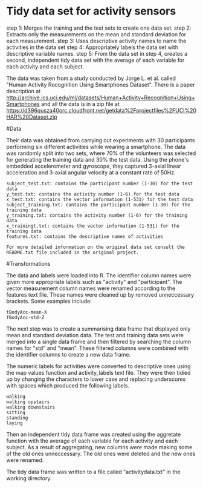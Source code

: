 # Tidy data set for activity sensors

  step 1: Merges the training and the test sets to create one data set.
  step 2: Extracts only the measurements on the mean and standard deviation for each measurement. 
  step 3: Uses descriptive activity names to name the activities in the data set
  step 4: Appropriately labels the data set with descriptive variable names. 
  step 5: From the data set in step 4, creates a second, independent tidy data set with the average of each variable for each activity and each subject.

The data was taken from a study conducted by Jorge L. et al. called "Human Activity Recognition Using Smartphones Dataset". There is a paper description at http://archive.ics.uci.edu/ml/datasets/Human+Activity+Recognition+Using+Smartphones and all the data is in a zip file at https://d396qusza40orc.cloudfront.net/getdata%2Fprojectfiles%2FUCI%20HAR%20Dataset.zip

#Data

Their data was obtained from carrying out experiments with 30 participants performing six different activities while wearing a smartphone. The data was randomly split into two sets, where 70% of the volunteers was selected for generating the training data and 30% the test data. Using the phone's embedded accelerometer and gyroscope, they captured 3-axial linear acceleration and 3-axial angular velocity at a constant rate of 50Hz.

    subject_test.txt: contains the participant number (1-30) for the test data
    y_test.txt: contains the activity number (1-6) for the test data
    x_test.txt: contains the vector information (1-531) for the test data
    subject_training.txt: contains the participant number (1-30) for the training data
    y_training.txt: contains the activity number (1-6) for the training data
    x_trainingt.txt: contains the vector information (1-531) for the training data
    features.txt: contains the descriptive names of activities

    For more detailed information on the original data set consult the README.txt file included in the original project.

#Transformations

The data and labels were loaded into R. The identifier column names were given more appropriate labels such as "activity" and "participant". The vector measurement column names were renamed according to the features text file. These names were cleaned up by removed unneccessary brackets. Some examples include:

    tBodyAcc-mean-X
    fBodyAcc-std-Z

The next step was to create a summarising data frame that displayed only mean and standard deviation data. The test and training data sets were merged into a single data frame and then filtered by searching the column names for "std" and "mean". These filtered columns were combined with the identifier columns to create a new data frame.

The numeric labels for activities were converted to descriptive ones using the map values function and activity_labels text file. They were then tidied up by changing the characters to lower case and replacing underscores with spaces which produced the following labels.

    walking
    walking upstairs
    walking downstairs
    sitting
    standing
    laying

Then an independent tidy data frame was created using the aggretate function with the average of each variable for each activity and each subject. As a result of aggregating, new columns were made making some of the old ones unneccessary. The old ones were deleted and the new ones were renamed.

The tidy data frame was written to a file called "activitydata.txt" in the working directory.
